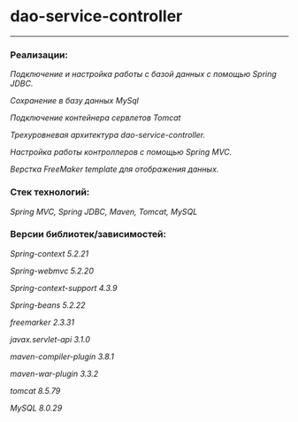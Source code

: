 #  dao-service-controller 

-----------------------------------------------------------------------------------

### Реализации:

*Подключение и настройка работы с базой данных с помощью Spring JDBC.*

*Сохранение в базу данных MySql*

*Подключение контейнера сервлетов Tomcat*

*Трехуровневая архитектура dao-service-controller.*

*Настройка работы контроллеров с помощью Spring MVC.*

*Верстка FreeMaker template для отображения данных.*

### Стек технологий:

*Spring MVC, Spring JDBC, Maven, Tomcat, MySQL*

### Версии библиотек/зависимостей:

*Spring-context 5.2.21*

*Spring-webmvc 5.2.20*

*Spring-context-support 4.3.9*

*Spring-beans 5.2.22*

*freemarker 2.3.31*

*javax.servlet-api 3.1.0*

*maven-compiler-plugin 3.8.1*

*maven-war-plugin 3.3.2*

*tomcat 8.5.79*

*MySQL 8.0.29*